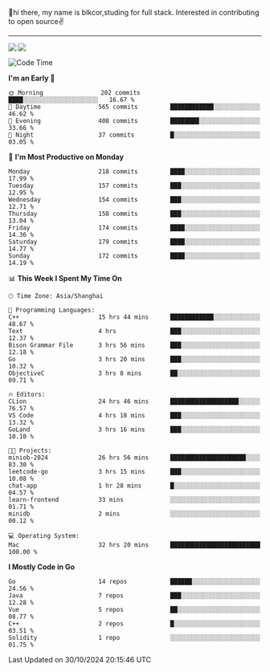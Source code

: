 👋hi there, my name is blkcor,studing for full stack.
Interested in contributing to open source✌️

<hr/>

![](https://github-readme-stats.vercel.app/api?username=blkcor)
<a href="https://github.com/blkcor/github-readme-stats">
    <img align="left" src="https://github-readme-stats.vercel.app/api/top-langs/?username=blkcor&hide=jupyter%20notebook,shaderlab,tex,c%23&langs_count=9" />
</a>


<!--START_SECTION:waka-->
![Code Time](http://img.shields.io/badge/Code%20Time-1%2C405%20hrs%2053%20mins-blue)

**I'm an Early 🐤** 

```text
🌞 Morning                202 commits         ████░░░░░░░░░░░░░░░░░░░░░   16.67 % 
🌆 Daytime                565 commits         ████████████░░░░░░░░░░░░░   46.62 % 
🌃 Evening                408 commits         ████████░░░░░░░░░░░░░░░░░   33.66 % 
🌙 Night                  37 commits          █░░░░░░░░░░░░░░░░░░░░░░░░   03.05 % 
```
📅 **I'm Most Productive on Monday** 

```text
Monday                   218 commits         ████░░░░░░░░░░░░░░░░░░░░░   17.99 % 
Tuesday                  157 commits         ███░░░░░░░░░░░░░░░░░░░░░░   12.95 % 
Wednesday                154 commits         ███░░░░░░░░░░░░░░░░░░░░░░   12.71 % 
Thursday                 158 commits         ███░░░░░░░░░░░░░░░░░░░░░░   13.04 % 
Friday                   174 commits         ████░░░░░░░░░░░░░░░░░░░░░   14.36 % 
Saturday                 179 commits         ████░░░░░░░░░░░░░░░░░░░░░   14.77 % 
Sunday                   172 commits         ████░░░░░░░░░░░░░░░░░░░░░   14.19 % 
```


📊 **This Week I Spent My Time On** 

```text
🕑︎ Time Zone: Asia/Shanghai

💬 Programming Languages: 
C++                      15 hrs 44 mins      ████████████░░░░░░░░░░░░░   48.67 % 
Text                     4 hrs               ███░░░░░░░░░░░░░░░░░░░░░░   12.37 % 
Bison Grammar File       3 hrs 56 mins       ███░░░░░░░░░░░░░░░░░░░░░░   12.18 % 
Go                       3 hrs 20 mins       ███░░░░░░░░░░░░░░░░░░░░░░   10.32 % 
ObjectiveC               3 hrs 8 mins        ██░░░░░░░░░░░░░░░░░░░░░░░   09.71 % 

🔥 Editors: 
CLion                    24 hrs 46 mins      ███████████████████░░░░░░   76.57 % 
VS Code                  4 hrs 18 mins       ███░░░░░░░░░░░░░░░░░░░░░░   13.32 % 
GoLand                   3 hrs 16 mins       ███░░░░░░░░░░░░░░░░░░░░░░   10.10 % 

🐱‍💻 Projects: 
miniob-2024              26 hrs 56 mins      █████████████████████░░░░   83.30 % 
leetcode-go              3 hrs 15 mins       ███░░░░░░░░░░░░░░░░░░░░░░   10.08 % 
chat-app                 1 hr 28 mins        █░░░░░░░░░░░░░░░░░░░░░░░░   04.57 % 
learn-frontend           33 mins             ░░░░░░░░░░░░░░░░░░░░░░░░░   01.71 % 
minidb                   2 mins              ░░░░░░░░░░░░░░░░░░░░░░░░░   00.12 % 

💻 Operating System: 
Mac                      32 hrs 20 mins      █████████████████████████   100.00 % 
```

**I Mostly Code in Go** 

```text
Go                       14 repos            ██████░░░░░░░░░░░░░░░░░░░   24.56 % 
Java                     7 repos             ███░░░░░░░░░░░░░░░░░░░░░░   12.28 % 
Vue                      5 repos             ██░░░░░░░░░░░░░░░░░░░░░░░   08.77 % 
C++                      2 repos             █░░░░░░░░░░░░░░░░░░░░░░░░   03.51 % 
Solidity                 1 repo              ░░░░░░░░░░░░░░░░░░░░░░░░░   01.75 % 
```




 Last Updated on 30/10/2024 20:15:46 UTC
<!--END_SECTION:waka-->


